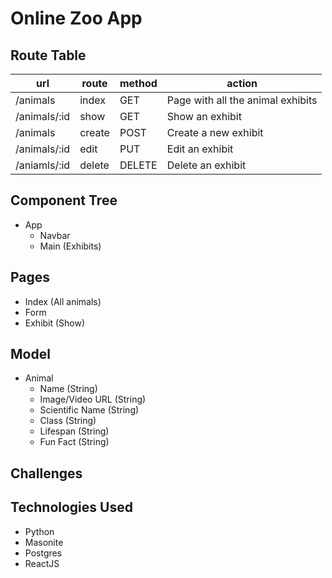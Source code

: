 # Online Zoo App

## Route Table

| url          | route  | method | action                            |
|--------------|--------|--------|-----------------------------------|
| /animals     | index  | GET    | Page with all the animal exhibits |
| /animals/:id | show   | GET    | Show an exhibit                   |
| /animals     | create | POST   | Create a new exhibit              |
| /animals/:id | edit   | PUT    | Edit an exhibit                   |
| /aniamls/:id | delete | DELETE | Delete an exhibit                 |

## Component Tree
- App
    - Navbar
    - Main (Exhibits)
       

## Pages
- Index (All animals)
- Form
- Exhibit (Show)

## Model
- Animal
    - Name (String)
    - Image/Video URL (String)
    - Scientific Name (String)
    - Class (String)
    - Lifespan (String)
    - Fun Fact (String)

## Challenges

## Technologies Used
- Python
- Masonite
- Postgres
- ReactJS
